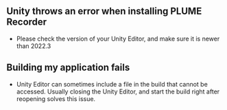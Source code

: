## Unity throws an error when installing PLUME Recorder
* Please check the version of your Unity Editor, and make sure it is newer than 2022.3

## Building my application fails
* Unity Editor can sometimes include a file in the build that cannot be accessed. Usually closing the Unity Editor, and start the build right after reopening solves this issue.